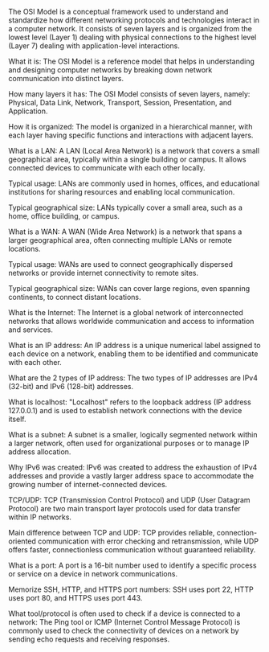 The OSI Model is a conceptual framework used to understand and standardize how different networking protocols and technologies interact in a computer network. It consists of seven layers and is organized from the lowest level (Layer 1) dealing with physical connections to the highest level (Layer 7) dealing with application-level interactions.

What it is: The OSI Model is a reference model that helps in understanding and designing computer networks by breaking down network communication into distinct layers.

How many layers it has: The OSI Model consists of seven layers, namely: Physical, Data Link, Network, Transport, Session, Presentation, and Application.

How it is organized: The model is organized in a hierarchical manner, with each layer having specific functions and interactions with adjacent layers.

What is a LAN: A LAN (Local Area Network) is a network that covers a small geographical area, typically within a single building or campus. It allows connected devices to communicate with each other locally.

Typical usage: LANs are commonly used in homes, offices, and educational institutions for sharing resources and enabling local communication.

Typical geographical size: LANs typically cover a small area, such as a home, office building, or campus.

What is a WAN: A WAN (Wide Area Network) is a network that spans a larger geographical area, often connecting multiple LANs or remote locations.

Typical usage: WANs are used to connect geographically dispersed networks or provide internet connectivity to remote sites.

Typical geographical size: WANs can cover large regions, even spanning continents, to connect distant locations.

What is the Internet: The Internet is a global network of interconnected networks that allows worldwide communication and access to information and services.

What is an IP address: An IP address is a unique numerical label assigned to each device on a network, enabling them to be identified and communicate with each other.

What are the 2 types of IP address: The two types of IP addresses are IPv4 (32-bit) and IPv6 (128-bit) addresses.

What is localhost: "Localhost" refers to the loopback address (IP address 127.0.0.1) and is used to establish network connections with the device itself.

What is a subnet: A subnet is a smaller, logically segmented network within a larger network, often used for organizational purposes or to manage IP address allocation.

Why IPv6 was created: IPv6 was created to address the exhaustion of IPv4 addresses and provide a vastly larger address space to accommodate the growing number of internet-connected devices.

TCP/UDP: TCP (Transmission Control Protocol) and UDP (User Datagram Protocol) are two main transport layer protocols used for data transfer within IP networks.

Main difference between TCP and UDP: TCP provides reliable, connection-oriented communication with error checking and retransmission, while UDP offers faster, connectionless communication without guaranteed reliability.

What is a port: A port is a 16-bit number used to identify a specific process or service on a device in network communications.

Memorize SSH, HTTP, and HTTPS port numbers: SSH uses port 22, HTTP uses port 80, and HTTPS uses port 443.

What tool/protocol is often used to check if a device is connected to a network: The Ping tool or ICMP (Internet Control Message Protocol) is commonly used to check the connectivity of devices on a network by sending echo requests and receiving responses.
